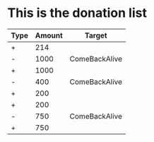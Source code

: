 # This is the donation list

| Type | Amount | Target        |
| ---- | ------ | ------------- |
| +    | 214    |               |
| -    | 1000   | ComeBackAlive |
| +    | 1000   |               |
| -    | 400    | ComeBackAlive |
| +    | 200    |               |
| +    | 200    |               |
| -    | 750    | ComeBackAlive |
| +    | 750    |               |
